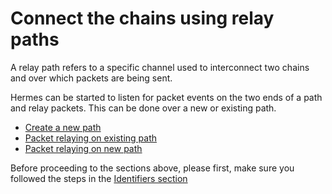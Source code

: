
# Connect the chains using relay paths

A relay path refers to a specific channel used to interconnect two chains and over which packets are being sent.

Hermes can be started to listen for packet events on the two ends of a path and relay packets. This can be done over a new or existing path.

- [Create a new path](./create-new-path.md)
- [Packet relaying on existing path](./existing-path.md)
- [Packet relaying on new path](./new-path.md)

Before proceeding to the sections above, please first, make sure you followed the steps in the [Identifiers section](../identifiers.md)